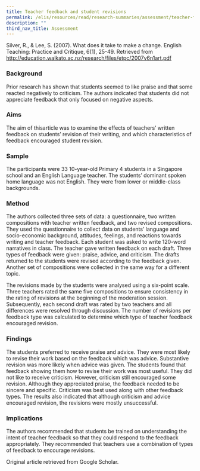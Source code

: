 ```yaml
---
title: Teacher feedback and student revisions
permalink: /elis/resources/read/research-summaries/assessment/teacher-feedback-and-student-revisions/
description: ""
third_nav_title: Assessment
---
```

Silver, R., & Lee, S. (2007). What does it take to make a change. English Teaching: Practice and Critique, 6(1), 25-49. Retrieved from http://education.waikato.ac.nz/research/files/etpc/2007v6n1art.pdf

### Background

Prior research has shown that students seemed to like praise and that some reacted negatively to criticism. The authors indicated that students did not appreciate feedback that only focused on negative aspects.

### Aims

The aim of thisarticle was to examine the effects of teachers’ written feedback on students’ revision of their writing, and which characteristics of feedback encouraged student revision.

### Sample

The participants were 33 10-year-old Primary 4 students in a Singapore school and an English Language teacher. The students’ dominant spoken home language was not English. They were from lower or middle-class backgrounds.

### Method

The authors collected three sets of data: a questionnaire, two written compositions with teacher written feedback, and two revised compositions. They used the questionnaire to collect data on students’ language and socio-economic background, attitudes, feelings, and reactions towards writing and teacher feedback. Each student was asked to write 120-word narratives in class. The teacher gave written feedback on each draft. Three types of feedback were given: praise, advice, and criticism. The drafts returned to the students were revised according to the feedback given. Another set of compositions were collected in the same way for a different topic.

The revisions made by the students were analysed using a six-point scale. Three teachers rated the same five compositions to ensure consistency in the rating of revisions at the beginning of the moderation session. Subsequently, each second draft was rated by two teachers and all differences were resolved through discussion. The number of revisions per feedback type was calculated to determine which type of teacher feedback encouraged revision.

### Findings

The students preferred to receive praise and advice. They were most likely to revise their work based on the feedback which was advice. Substantive revision was more likely when advice was given. The students found that feedback showing them how to revise their work was most useful. They did not like to receive criticism. However, criticism still encouraged some revision. Although they appreciated praise, the feedback needed to be sincere and specific. Criticism was best used along with other feedback types. The results also indicated that although criticism and advice encouraged revision, the revisions were mostly unsuccessful.

### Implications

The authors recommended that students be trained on understanding the intent of teacher feedback so that they could respond to the feedback appropriately. They recommended that teachers use a combination of types of feedback to encourage revisions.


Original article retrieved from Google Scholar.  
